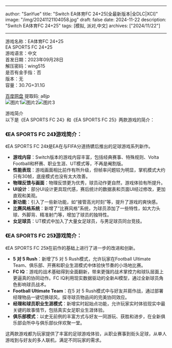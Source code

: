 
---
author: "SanYue"
title: "Switch EA体育FC 24+25[全最新版本|全DLC|XCI]"
image: "/img/20241121104058.jpg"
draft: false
date: 2024-11-22
description: "Switch EA体育FC 24+25"
tags: [模拟, 派对,中文]
archives: ["2024/11/22"]

---

游戏名称：EA体育FC 24+25   
EA SPORTS FC 24+25    
游戏语言：中文  
首发日期：2023年09月28日  
解压密码：wing515  
是否有金手指：否  
版本：无   
容量：30.7G+31.1G

[百度网盘](https://pan.baidu.com/s/1AhUlnzKZMT2kJzoo4NEu0w) 提取码: a8jp  
![图片1](/img/ae57fc.jpg)![图片2](/img/3b9211.jpg)![图片3](/img/c92454.jpg)  

游戏简介  
以下是《EA SPORTS FC 24》和《EA SPORTS FC 25》两款游戏的简介：

### 《EA SPORTS FC 24》游戏简介：
《EA SPORTS FC 24》是EA在与FIFA分道扬镳后推出的足球游戏系列新作。
- **游戏内容**：Switch版本的游戏内容丰富，包括经典赛事、特殊规则、Volta Football和杯赛、职业生涯、UT模式等，不再是阉割版。
- **性能表现**：游戏画面相比前作有所升级，但帧率问题较为明显，掌机模式大约只有30帧，底座模式也没有太大改善。
- **物理反馈与画面**：物理反馈更为优秀，球员动作更自然，游戏体验有所提升。
- **UI设计**：部分UI设计更具现代感，赛后统计的数据表和页面UI经过修改，更加直观和美观。
- **新功能**：引入了一些新功能，如“接管高光时刻”等，提升了游戏的爽快感。
- **比赛风格系统**：新增了“比赛风格”系统，为球员添加了一些特性，如大力头球、外脚背、精准射门等，增加了球员的独特性。
- **女足球员**：UT模式中加入了大量女足球员，与男足球员同台竞技。

### 《EA SPORTS FC 25》游戏简介：
《EA SPORTS FC 25》在前作的基础上进行了进一步的改进和创新。
- **5 对 5 Rush**：新增了5 对 5 Rush模式，允许玩家在Football Ultimate Team、俱乐部、开赛和职业生涯模式中体验快节奏的小场地比赛。
- **FC IQ**：游戏的战术基础得到全面翻新，带来更强的战术掌控力和球队层面上更逼真的协同动作。FC IQ利用现实数据驱动的全新AI模型，通过全新球员角色影响球员战术。
- **Football Ultimate Team**：在5 对 5 Rush模式中与好友并肩作战，通过部署经理物品一键切换球风，探寻球员物品间的完美协同效应。
- **经理和球员职业生涯模式**：新增实时起始点功能，允许玩家实时体验现实中最关键的故事情节，包括真实女足职业生涯体验。
- **俱乐部模式**：以史无前例的丰富方式与好友一同游玩、获胜和进步，在全新俱乐部会所中与俱乐部伙伴欢聚一堂。

这两款游戏都为玩家提供了丰富的足球游戏体验，从职业赛事到街头足球，从单人游戏到与好友的多人联机，满足不同玩家的需求。

